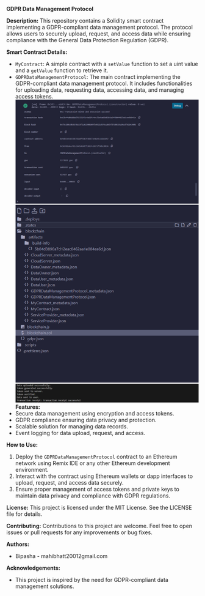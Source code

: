 **GDPR Data Management Protocol**

**Description:**
This repository contains a Solidity smart contract implementing a GDPR-compliant data management protocol. The protocol allows users to securely upload, request, and access data while ensuring compliance with the General Data Protection Regulation (GDPR).

**Smart Contract Details:**
- `MyContract`: A simple contract with a `setValue` function to set a uint value and a `getValue` function to retrieve it.
- `GDPRDataManagementProtocol`: The main contract implementing the GDPR-compliant data management protocol. It includes functionalities for uploading data, requesting data, accessing data, and managing access tokens.
![Screenshot](1b.png)
![Screenshot](b4.png)
![Screenshot](output.png)
**Features:**
- Secure data management using encryption and access tokens.
- GDPR compliance ensuring data privacy and protection.
- Scalable solution for managing data records.
- Event logging for data upload, request, and access.

**How to Use:**
1. Deploy the `GDPRDataManagementProtocol` contract to an Ethereum network using Remix IDE or any other Ethereum development environment.
2. Interact with the contract using Ethereum wallets or dapp interfaces to upload, request, and access data securely.
3. Ensure proper management of access tokens and private keys to maintain data privacy and compliance with GDPR regulations.

**License:**
This project is licensed under the MIT License. See the LICENSE file for details.

**Contributing:**
Contributions to this project are welcome. Feel free to open issues or pull requests for any improvements or bug fixes.

**Authors:**
- Bipasha - mahibhatt20012gmail.com

**Acknowledgements:**
- This project is inspired by the need for GDPR-compliant data management solutions.

